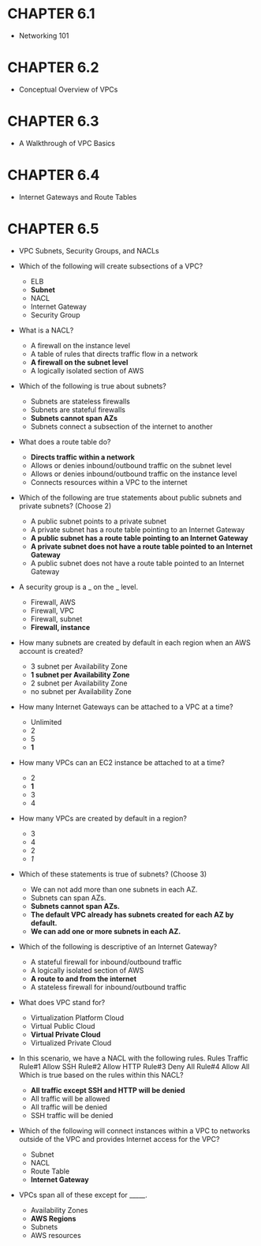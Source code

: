 # CHAPTER 6.1
- Networking 101

# CHAPTER 6.2
- Conceptual Overview of VPCs

# CHAPTER 6.3
- A Walkthrough of VPC Basics

# CHAPTER 6.4
- Internet Gateways and Route Tables

# CHAPTER 6.5
- VPC Subnets, Security Groups, and NACLs

- Which of the following will create subsections of a VPC?
	- ELB
	- **Subnet**
	- NACL
	- Internet Gateway
	- Security Group

- What is a NACL?
	- A firewall on the instance level
	- A table of rules that directs traffic flow in a network
	- **A firewall on the subnet level**
	- A logically isolated section of AWS

- Which of the following is true about subnets?
	- Subnets are stateless firewalls
	- Subnets are stateful firewalls
	- **Subnets cannot span AZs**
	- Subnets connect a subsection of the internet to another

- What does a route table do?
	- **Directs traffic within a network**
	- Allows or denies inbound/outbound traffic on the subnet level
	- Allows or denies inbound/outbound traffic on the instance level
	- Connects resources within a VPC to the internet

- Which of the following are true statements about public subnets and private subnets? (Choose 2)
	- A public subnet points to a private subnet
	- A private subnet has a route table pointing to an Internet Gateway
	- **A public subnet has a route table pointing to an Internet Gateway**
	- **A private subnet does not have a route table pointed to an Internet Gateway**
	- A public subnet does not have a route table pointed to an Internet Gateway

- A security group is a _ on the _ level.
	- Firewall, AWS
	- Firewall, VPC
	- Firewall, subnet
	- **Firewall, instance**

- How many subnets are created by default in each region when an AWS account is created?
	- 3 subnet per Availability Zone
	- **1 subnet per Availability Zone**
	- 2 subnet per Availability Zone
	- no subnet per Availability Zone

- How many Internet Gateways can be attached to a VPC at a time?
	- Unlimited
	- 2
	- 5
	- **1**

- How many VPCs can an EC2 instance be attached to at a time?
	- 2
	- **1**
	- 3
	- 4

- How many VPCs are created by default in a region?
	- 3
	- 4
	- 2
	- *1*

- Which of these statements is true of subnets? (Choose 3)
	- We can not add more than one subnets in each AZ.
	- Subnets can span AZs.
	- **Subnets cannot span AZs.**
	- **The default VPC already has subnets created for each AZ by default.**
	- **We can add one or more subnets in each AZ.**

- Which of the following is descriptive of an Internet Gateway?
	- A stateful firewall for inbound/outbound traffic
	- A logically isolated section of AWS
	- **A route to and from the internet**
	- A stateless firewall for inbound/outbound traffic

- What does VPC stand for?
	- Virtualization Platform Cloud
	- Virtual Public Cloud
	- **Virtual Private Cloud**
	- Virtualized Private Cloud

- In this scenario, we have a NACL with the following rules.
	Rules	Traffic
	Rule#1	Allow SSH
	Rule#2	Allow HTTP
	Rule#3	Deny All
	Rule#4	Allow All
	Which is true based on the rules within this NACL?

	- **All traffic except SSH and HTTP will be denied**
	- All traffic will be allowed
	- All traffic will be denied
	- SSH traffic will be denied

- Which of the following will connect instances within a VPC to networks outside of the VPC and provides Internet access for the VPC?
	- Subnet
	- NACL
	- Route Table
	- **Internet Gateway**

- VPCs span all of these except for _____.
	- Availability Zones
	- **AWS Regions**
	- Subnets
	- AWS resources